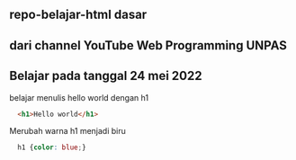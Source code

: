 ## repo-belajar-html dasar 
## dari channel YouTube Web Programming UNPAS
## Belajar pada tanggal 24 mei 2022

belajar menulis hello world dengan h1

```html
  <h1>Hello world</h1>
```
Merubah warna h1 menjadi biru
```css
  h1 {color: blue;}
```

